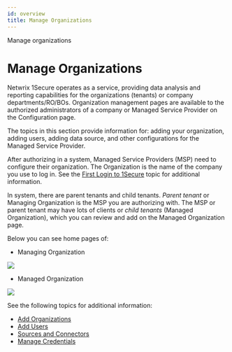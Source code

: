 ```yaml
---
id: overview
title: Manage Organizations
---
```


Manage organizations

# Manage Organizations

Netwrix 1Secure operates as a service, providing data analysis and reporting capabilities for the organizations (tenants) or company departments/RO/BOs. Organization management pages are available to the authorized administrators of a company or Managed Service Provider on the Configuration page.

The topics in this section provide information for: adding your organization, adding users, adding data source, and other configurations for the Managed Service Provider.

After authorizing in a system, Managed Service Providers (MSP) need to configure their organization. The Organization is the name of the company you use to log in. See the [First Login to 1Secure](../Login/LogIn.md "First Login to 1Secure") topic for additional information.

In system, there are parent tenants and child tenants. *Parent tenant* or Managing Organization is the MSP you are authorizing with. The MSP or parent tenant may have lots of clients or *child tenants* (Managed Organization), which you can review and add on the Managed Organization page.

Below you can see home pages of:

- Managing Organization

![](/img/1secure/admin/ManagedOrganizations.png)

- Managed Organization

![](/img/1secure/admin/HomePageManaged.png)

See the following topics for additional information:

- [Add Organizations](AddOrganizations.md "Add Organizations")
- [Add Users](AddingUsers.md "Add Users")
- [Sources and Connectors](SourcesAndConnectors/Overview.md "Sources and Connectors")
- [Manage Credentials](ManagingCredentials.md "Manage Credentials")